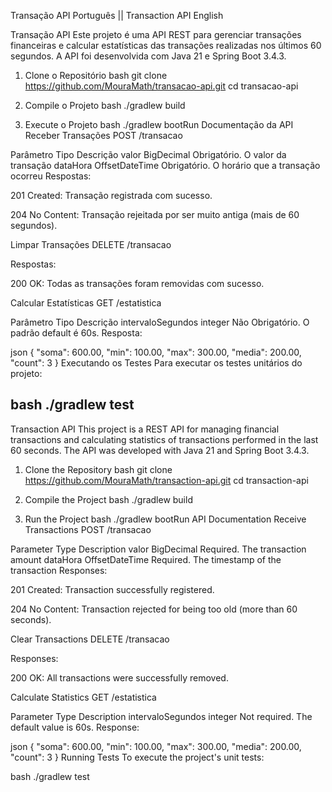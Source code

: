 Transação API Português || Transaction API  English


Transação API
Este projeto é uma API REST para gerenciar transações financeiras e calcular estatísticas das transações realizadas nos últimos 60 segundos.
A API foi desenvolvida com Java 21 e Spring Boot 3.4.3.

1. Clone o Repositório
bash
git clone https://github.com/MouraMath/transacao-api.git
cd transacao-api

2. Compile o Projeto
bash
./gradlew build

3. Execute o Projeto
bash
./gradlew bootRun
Documentação da API
Receber Transações
POST /transacao

Parâmetro	Tipo	Descrição
valor	BigDecimal	Obrigatório. O valor da transação
dataHora	OffsetDateTime	Obrigatório. O horário que a transação ocorreu
Respostas:

201 Created: Transação registrada com sucesso.

204 No Content: Transação rejeitada por ser muito antiga (mais de 60 segundos).

Limpar Transações
DELETE /transacao

Respostas:

200 OK: Todas as transações foram removidas com sucesso.

Calcular Estatísticas
GET /estatistica

Parâmetro	Tipo	Descrição
intervaloSegundos	integer	Não Obrigatório. O padrão default é 60s.
Resposta:

json
{
  "soma": 600.00,
  "min": 100.00,
  "max": 300.00,
  "media": 200.00,
  "count": 3
}
Executando os Testes
Para executar os testes unitários do projeto:

bash
./gradlew test
------------------------

Transaction API
This project is a REST API for managing financial transactions and calculating statistics of transactions performed in the last 60 seconds.
The API was developed with Java 21 and Spring Boot 3.4.3.

1. Clone the Repository
bash
git clone https://github.com/MouraMath/transaction-api.git
cd transaction-api

2. Compile the Project
bash
./gradlew build

3. Run the Project
bash
./gradlew bootRun
API Documentation
Receive Transactions
POST /transacao

Parameter	Type	Description
valor	BigDecimal	Required. The transaction amount
dataHora	OffsetDateTime	Required. The timestamp of the transaction
Responses:

201 Created: Transaction successfully registered.

204 No Content: Transaction rejected for being too old (more than 60 seconds).

Clear Transactions
DELETE /transacao

Responses:

200 OK: All transactions were successfully removed.

Calculate Statistics
GET /estatistica

Parameter	Type	Description
intervaloSegundos	integer	Not required. The default value is 60s.
Response:

json
{
  "soma": 600.00,
  "min": 100.00,
  "max": 300.00,
  "media": 200.00,
  "count": 3
}
Running Tests
To execute the project's unit tests:

bash
./gradlew test
